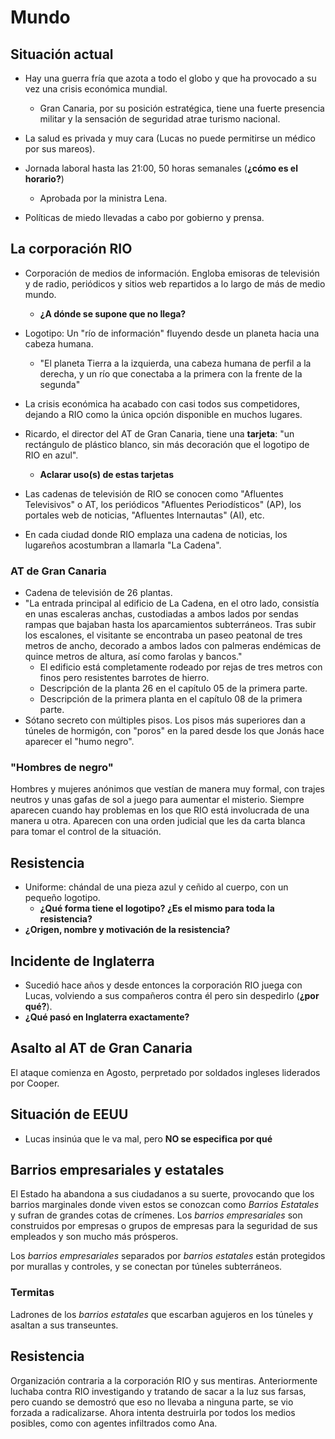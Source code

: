 # Mundo

## Situación actual

- Hay una guerra fría que azota a todo el globo y que ha provocado a su vez una crisis económica mundial.
    - Gran Canaria, por su posición estratégica, tiene una fuerte presencia militar y la sensación de seguridad atrae turismo nacional.

- La salud es privada y muy cara (Lucas no puede permitirse un médico por sus mareos).
- Jornada laboral hasta las 21:00, 50 horas semanales (**¿cómo es el horario?**)
    - Aprobada por la ministra Lena.

- Políticas de miedo llevadas a cabo por gobierno y prensa.

## La corporación RIO

- Corporación de medios de información. Engloba emisoras de televisión y de radio, periódicos y sitios web repartidos a lo largo de más de medio mundo.
    - **¿A dónde se supone que no llega?**
- Logotipo: Un "río de información" fluyendo desde un planeta hacia una cabeza humana. 
    - "El planeta Tierra a la izquierda, una cabeza humana de perfil a la derecha, y un río que conectaba a la primera con la frente de la segunda"
- La crisis económica ha acabado con casi todos sus competidores, dejando a RIO como la única opción disponible en muchos lugares.
- Ricardo, el director del AT de Gran Canaria, tiene una **tarjeta**: "un rectángulo de  plástico blanco, sin más decoración que el logotipo de RIO en azul".
    - **Aclarar uso(s) de estas tarjetas**

- Las cadenas de televisión de RIO se conocen como "Afluentes Televisivos" o AT, los periódicos "Afluentes Periodísticos" (AP), los portales web de noticias, "Afluentes Internautas" (AI), etc.
- En cada ciudad donde RIO emplaza una cadena de noticias, los lugareños acostumbran a llamarla "La Cadena".

### AT de Gran Canaria

- Cadena de televisión de 26 plantas.
- "La entrada principal al edificio de La Cadena, en el otro lado, consistía en unas escaleras anchas, custodiadas a ambos lados por sendas rampas que bajaban hasta los aparcamientos subterráneos. Tras subir los escalones, el visitante se encontraba un paseo peatonal de tres metros de ancho, decorado a ambos lados con palmeras endémicas de quince metros de altura, así como farolas y bancos."
    - El edificio está completamente rodeado por rejas de tres metros con finos pero resistentes barrotes de hierro.
    - Descripción de la planta 26 en el capítulo 05 de la primera parte.
    - Descripción de la primera planta en el capítulo 08 de la primera parte.
- Sótano secreto con múltiples pisos. Los pisos más superiores dan a túneles de hormigón, con "poros" en la pared desde los que Jonás hace aparecer el "humo negro".

### "Hombres de negro"

Hombres y mujeres anónimos que vestían de manera muy formal, con trajes neutros y unas gafas de sol a juego para aumentar el misterio. Siempre aparecen cuando hay problemas en los que RIO está involucrada de una manera u otra. Aparecen con una orden judicial que les da carta blanca para tomar el control de la situación.

## Resistencia

- Uniforme: chándal de una pieza azul y ceñido al cuerpo, con un pequeño logotipo.
    - **¿Qué forma tiene el logotipo? ¿Es el mismo para toda la resistencia?**
- **¿Origen, nombre y motivación de la resistencia?**

## Incidente de Inglaterra

- Sucedió hace años y desde entonces la corporación RIO juega con Lucas, volviendo a sus compañeros contra él pero sin despedirlo (**¿por qué?**).
- **¿Qué pasó en Inglaterra exactamente?**


## Asalto al AT de Gran Canaria

El ataque comienza en Agosto, perpretado por soldados ingleses liderados por Cooper.


## Situación de EEUU

- Lucas insinúa que le va mal, pero **NO se especifica por qué**


## Barrios empresariales y estatales

El Estado ha abandona a sus ciudadanos a su suerte, provocando que los barrios marginales donde viven estos se conozcan como *Barrios Estatales* y sufran de grandes cotas de crímenes. Los *barrios empresariales* son construidos por empresas o grupos de empresas para la seguridad de sus empleados y son mucho más prósperos. 

Los *barrios empresariales* separados por *barrios estatales* están protegidos por murallas y controles, y se conectan por túneles subterráneos.


### Termitas

Ladrones de los *barrios estatales* que escarban agujeros en los túneles y asaltan a sus transeuntes.


## Resistencia

Organización contraria a la corporación RIO y sus mentiras. Anteriormente luchaba contra RIO investigando y tratando de sacar a la luz sus farsas, pero cuando se demostró que eso no llevaba a ninguna parte, se vio forzada a radicalizarse. Ahora intenta destruirla por todos los medios posibles, como con agentes infiltrados como Ana.


